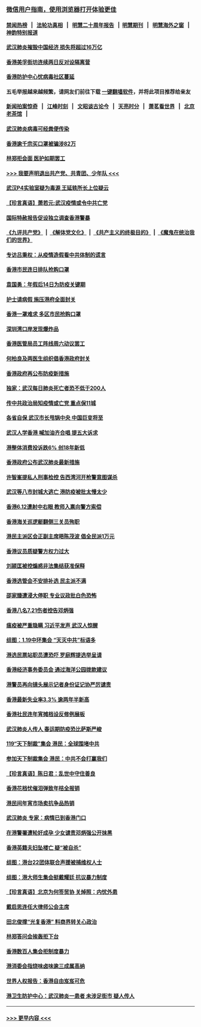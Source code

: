 ### [微信用户指南，使用浏览器打开体验更佳](https://github.com/gfw-breaker/banned-news1/blob/master/indexes/wechat-guide.md?t=0)
#### [禁闻热榜](热点新闻.md?t=0)  &nbsp;&nbsp;|&nbsp;&nbsp; [法轮功真相](https://github.com/gfw-breaker/truth/blob/master/README.md?t=0) &nbsp;&nbsp;|&nbsp;&nbsp; [明慧二十周年报告](https://github.com/gfw-breaker/mh-reports/blob/master/README.md?t=0) &nbsp;&nbsp;|&nbsp;&nbsp;[明慧期刊](https://github.com/gfw-breaker/mh-qikan) &nbsp;&nbsp;|&nbsp;&nbsp; [明慧海外之窗](https://github.com/gfw-breaker/mh-news/blob/master/README.md?t=0) &nbsp;&nbsp;|&nbsp;&nbsp; [神韵特别报道](https://github.com/gfw-breaker/mh-news/blob/master/shenyun.md?t=0)
#### [武汉肺炎摧毁中国经济 损失将超过16万亿](../pages/nsc415/n11839723.md?t=02032133) 
#### [香港美孚街坊连续两日反对设隔离营](../pages/nsc415/n11839962.md?t=02032133) 
#### [香港防护中心忧病毒社区蔓延](../pages/nsc415/n11839933.md?t=02032133) 
#### 五毛举报越来越频繁，请网友们前往下载 [一键翻墙软件](https://github.com/gfw-breaker/ssr-accounts)，并将此项目推荐给亲友
#### [新闻拍案惊奇](https://github.com/gfw-breaker/banned-news1/blob/master/pages/link4.md) &nbsp;&nbsp;|&nbsp;&nbsp; [江峰时刻](https://github.com/gfw-breaker/banned-news1/blob/master/pages/link4.md) &nbsp;&nbsp;|&nbsp;&nbsp; [文昭谈古论今](https://github.com/gfw-breaker/banned-news1/blob/master/pages/link4.md) &nbsp;&nbsp;|&nbsp;&nbsp; [天亮时分](https://github.com/gfw-breaker/banned-news1/blob/master/pages/link4.md) &nbsp;&nbsp;|&nbsp;&nbsp; [萧茗看世界](https://github.com/gfw-breaker/banned-news1/blob/master/pages/link4.md) &nbsp;&nbsp;|&nbsp;&nbsp; [北京老茶馆](https://github.com/gfw-breaker/banned-news1/blob/master/pages/link4.md) &nbsp;&nbsp;|&nbsp;&nbsp; 
#### [武汉肺炎病毒可经粪便传染](../pages/nsc415/n11839939.md?t=02032133) 
#### [香港逾千宗买口罩被骗涉82万](../pages/nsc415/n11839914.md?t=02032133) 
#### [林郑拒会面 医护如期罢工](../pages/nsc415/n11839892.md?t=02032133) 
#### [>>> 我要声明退出共产党、共青团、少年队 <<<](https://github.com/begood0513/goodnews/blob/master/quit/letter.md) 
#### [武汉P4实验室疑为毒源 王延轶所长上位疑云](../pages/nsc415/n11835543.md?t=02032133) 
#### [【珍言真语】萧若元:武汉疫情或令中共亡党](../pages/nsc415/n11829394.md?t=02032133) 
#### [国际特赦报告促设独立调查香港警暴](../pages/nsc415/n11833845.md?t=02032133) 
#### [《九评共产党》](https://github.com/begood0513/9ping.md/blob/master/README.md) &nbsp;|&nbsp; [《解体党文化》](../../../../jtdwh.md/blob/master/README.md)  &nbsp;|&nbsp; [《共产主义的终极目的》](../../../../gczydzjmd.md/blob/master/README.md) &nbsp;|&nbsp; [《魔鬼在统治我们的世界》](../../../../mgztzwmdsj.md/blob/master/README.md) 
#### [专访吕秉权：从疫情造假看中共体制的谎言](../pages/nsc415/n11833813.md?t=02032133) 
#### [香港市民连日排队抢购口罩](../pages/nsc415/n11833794.md?t=02032133) 
#### [袁国勇：年假后14日为防疫关键期](../pages/nsc415/n11831088.md?t=02032133) 
#### [护士请病假 施压港府全面封关](../pages/nsc415/n11831030.md?t=02032133) 
#### [香港一罩难求 多区市民抢购口罩](../pages/nsc415/n11831002.md?t=02032133) 
#### [深圳湾口岸发现爆炸品](../pages/nsc415/n11828802.md?t=02032133) 
#### [香港医管局员工阵线周六动议罢工](../pages/nsc415/n11828762.md?t=02032133) 
#### [何柏良及两医生组织倡香港政府封关](../pages/nsc415/n11828749.md?t=02032133) 
#### [香港政府再公布防疫新措施](../pages/nsc415/n11828716.md?t=02032133) 
#### [独家：武汉每日肺炎死亡者恐不低于200人](../pages/nsc415/n11828240.md?t=02032133) 
#### [传中共政治局知疫情或亡党 重点保11城](../pages/nsc415/n11828145.md?t=02032133) 
#### [各省自保 武汉市长甩锅中央 中国巨变将至](../pages/nsc415/n11828021.md?t=02032133) 
#### [武汉人学香港 喊加油齐合唱 提五大诉求](../pages/nsc415/n11827046.md?t=02032133) 
#### [港整体消费投诉跌6% 创18年新低](../pages/nsc415/n11817280.md?t=02032133) 
#### [香港政府公布武汉肺炎最新措施](../pages/nsc415/n11817152.md?t=02032133) 
#### [许智峯提私人刑事检控 告西湾河开枪警意图谋杀](../pages/nsc415/n11817132.md?t=02032133) 
#### [武汉等八市封城大逃亡 港防疫被批太慢太少](../pages/nsc415/n11817058.md?t=02032133) 
#### [香港6.12遭射中右眼 教师入禀向警方索偿](../pages/nsc415/n11814678.md?t=02032133) 
#### [香港海关巡逻艇翻侧三关员殉职](../pages/nsc415/n11814604.md?t=02032133) 
#### [港民主派区会正副主席晤陈茂波 倡全民派1万元](../pages/nsc415/n11814582.md?t=02032133) 
#### [香港议员质疑警方权力过大](../pages/nsc415/n11814560.md?t=02032133) 
#### [刘颕匡被控煽惑非法集结获准保释](../pages/nsc415/n11811727.md?t=02032133) 
#### [香港选管会不安排补选 民主派不满](../pages/nsc415/n11811691.md?t=02032133) 
#### [邵家臻遭浸大停职 专业议政批白色恐怖](../pages/nsc415/n11811670.md?t=02032133) 
#### [香港八名7.21伤者控告邓炳强](../pages/nsc415/n11811623.md?t=02032133) 
#### [瘟疫被严重隐瞒 习近平发声 武汉人惊醒](../pages/nsc415/n11811186.md?t=02032133) 
#### [组图：1.19中环集会 “天灭中共”标语多](../pages/nsc415/n11809514.md?t=02032133) 
#### [港选民票站职员遭恐吓 罗庭辉提选举呈请](../pages/nsc415/n11808914.md?t=02032133) 
#### [香港经济事务委员会 通过海洋公园拨款建议](../pages/nsc415/n11808906.md?t=02032133) 
#### [港警员再向镜头展示记者身份证记协严厉谴责](../pages/nsc415/n11808888.md?t=02032133) 
#### [香港最新失业率3.3% 逾两年半新高](../pages/nsc415/n11808887.md?t=02032133) 
#### [香港社民连年宵摊档设反修例展板](../pages/nsc415/n11808857.md?t=02032133) 
#### [武汉肺炎人传人 春运期防疫恐比萨斯严峻](../pages/nsc415/n11808739.md?t=02032133) 
#### [119“天下制裁”集会 港民：全球围堵中共](../pages/nsc415/n11806318.md?t=02032133) 
#### [参加天下制裁集会 港民：中共不会打赢我们](../pages/nsc415/n11806596.md?t=02032133) 
#### [【珍言真语】陈日君：乱世中守住善良](../pages/nsc415/n11806247.md?t=02032133) 
#### [香港花档忧催泪弹致年桔全报销](../pages/nsc415/n11806130.md?t=02032133) 
#### [港民间年宵市场卖抗争品热销](../pages/nsc415/n11806073.md?t=02032133) 
#### [武汉肺炎 专家：病情已到香港门口](../pages/nsc415/n11806020.md?t=02032133) 
#### [在港警署遭轮奸成孕 少女谴责邓炳强公开抹黑](../pages/nsc415/n11805981.md?t=02032133) 
#### [香港英籍夫妇坠楼亡 疑“被自杀”](../pages/nsc415/n11805937.md?t=02032133) 
#### [组图：港台22团体联合声援被捕维权人士](../pages/nsc415/n11801834.md?t=02032133) 
#### [组图：港大师生集会挺戴耀廷 抗议暴力制度](../pages/nsc415/n11799298.md?t=02032133) 
#### [【珍言真语】北京为何签贸协 关焯照：内忧外患](../pages/nsc415/n11799790.md?t=02032133) 
#### [戴启思连任大律师公会主席](../pages/nsc415/n11799306.md?t=02032133) 
#### [田北俊撑“光复香港” 料商界转关心政治](../pages/nsc415/n11799287.md?t=02032133) 
#### [林郑答问会挨轰拒下台](../pages/nsc415/n11799261.md?t=02032133) 
#### [香港数百人集会拒制度暴力](../pages/nsc415/n11796941.md?t=02032133) 
#### [港消委会指烧味卤味逾三成属高纳](../pages/nsc415/n11796815.md?t=02032133) 
#### [世界人权报告：香港自由岌岌可危](../pages/nsc415/n11796873.md?t=02032133) 
#### [港卫生防护中心：武汉肺炎一患者 未涉足街市 疑人传人](../pages/nsc415/n11796789.md?t=02032133) 

----
#### [ >>> 更早内容 <<< ](../indexes/nsc415-earlier.md)
